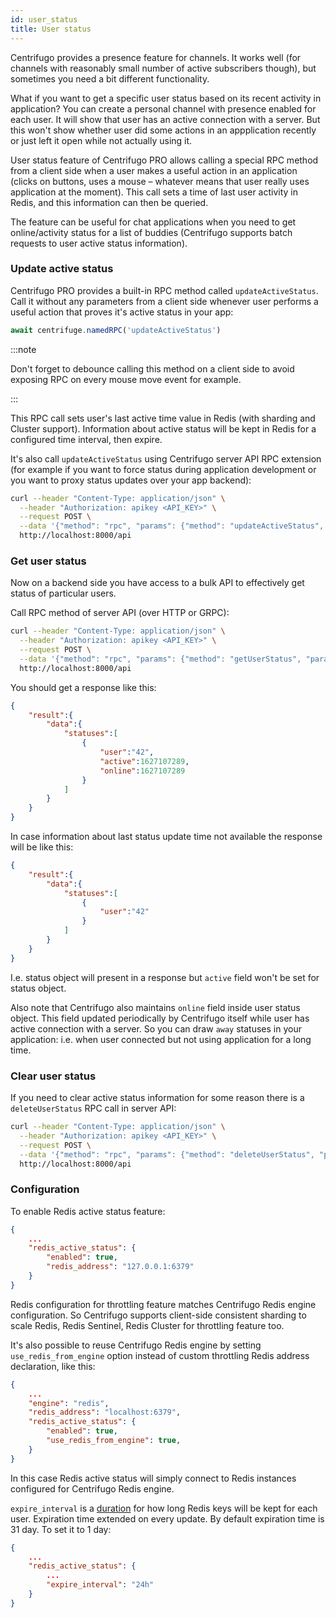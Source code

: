 ```yaml
---
id: user_status
title: User status
---
```


Centrifugo provides a presence feature for channels. It works well (for channels with reasonably small number of active subscribers though), but sometimes you need a bit different functionality.

What if you want to get a specific user status based on its recent activity in application? You can create a personal channel with presence enabled for each user. It will show that user has an active connection with a server. But this won't show whether user did some actions in an appplication recently or just left it open while not actually using it.

User status feature of Centrifugo PRO allows calling a special RPC method from a client side when a user makes a useful action in an application (clicks on buttons, uses a mouse – whatever means that user really uses application at the moment). This call sets a time of last user activity in Redis, and this information can then be queried.

The feature can be useful for chat applications when you need to get online/activity status for a list of buddies (Centrifugo supports batch requests to user active status information).

### Update active status

Centrifugo PRO provides a built-in RPC method called `updateActiveStatus`. Call it without any parameters from a client side whenever user performs a useful action that proves it's active status in your app:

```javascript
await centrifuge.namedRPC('updateActiveStatus')
```

:::note

Don't forget to debounce calling this method on a client side to avoid exposing RPC on every mouse move event for example.

:::

This RPC call sets user's last active time value in Redis (with sharding and Cluster support). Information about active status will be kept in Redis for a configured time interval, then expire.

It's also call `updateActiveStatus` using Centrifugo server API RPC extension (for example if you want to force status during application development or you want to proxy status updates over your app backend):

```bash
curl --header "Content-Type: application/json" \
  --header "Authorization: apikey <API_KEY>" \
  --request POST \
  --data '{"method": "rpc", "params": {"method": "updateActiveStatus", "params": {"users": ["42"]}}}' \
  http://localhost:8000/api
```

### Get user status

Now on a backend side you have access to a bulk API to effectively get status of particular users.

Call RPC method of server API (over HTTP or GRPC):

```bash
curl --header "Content-Type: application/json" \
  --header "Authorization: apikey <API_KEY>" \
  --request POST \
  --data '{"method": "rpc", "params": {"method": "getUserStatus", "params": {"users": ["42"]}}}' \
  http://localhost:8000/api
```

You should get a response like this:

```json
{
    "result":{
        "data":{
            "statuses":[
                {
                    "user":"42",
                    "active":1627107289,
                    "online":1627107289
                }
            ]
        }
    }
}
```

In case information about last status update time not available the response will be like this:

```json
{
    "result":{
        "data":{
            "statuses":[
                {
                    "user":"42"
                }
            ]
        }
    }
}
```

I.e. status object will present in a response but `active` field won't be set for status object.

Also note that Centrifugo also maintains `online` field inside user status object. This field updated periodically by Centrifugo itself while user has active connection with a server. So you can draw `away` statuses in your application: i.e. when user connected but not using application for a long time.

### Clear user status

If you need to clear active status information for some reason there is a `deleteUserStatus` RPC call in server API:

```bash
curl --header "Content-Type: application/json" \
  --header "Authorization: apikey <API_KEY>" \
  --request POST \
  --data '{"method": "rpc", "params": {"method": "deleteUserStatus", "params": {"users": ["42"]}}}' \
  http://localhost:8000/api
```

### Configuration

To enable Redis active status feature:

```json title="config.json"
{
    ...
    "redis_active_status": {
        "enabled": true,
        "redis_address": "127.0.0.1:6379"
    }
}
```

Redis configuration for throttling feature matches Centrifugo Redis engine configuration. So Centrifugo supports client-side consistent sharding to scale Redis, Redis Sentinel, Redis Cluster for throttling feature too.

It's also possible to reuse Centrifugo Redis engine by setting `use_redis_from_engine` option instead of custom throttling Redis address declaration, like this:

```json title="config.json"
{
    ...
    "engine": "redis",
    "redis_address": "localhost:6379",
    "redis_active_status": {
        "enabled": true,
        "use_redis_from_engine": true,
    }
}
```

In this case Redis active status will simply connect to Redis instances configured for Centrifugo Redis engine.

`expire_interval` is a [duration](../server/configuration.md#setting-time-duration-options) for how long Redis keys will be kept for each user. Expiration time extended on every update. By default expiration time is 31 day. To set it to 1 day:

```json title="config.json"
{
    ...
    "redis_active_status": {
        ...
        "expire_interval": "24h"
    }
}
```
